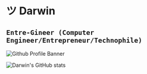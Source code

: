 # ツ Darwin
`Entre-Gineer (Computer Engineer/Entrepreneur/Technophile)`
---
![Github Profile Banner](https://user-images.githubusercontent.com/120079195/206390597-37aabb20-0ae2-4393-8b47-9899f9b953d4.png)


![Darwin's GitHub stats](https://github-readme-stats.vercel.app/api?username=darpaxdev&show_icons=true&theme=radical)
